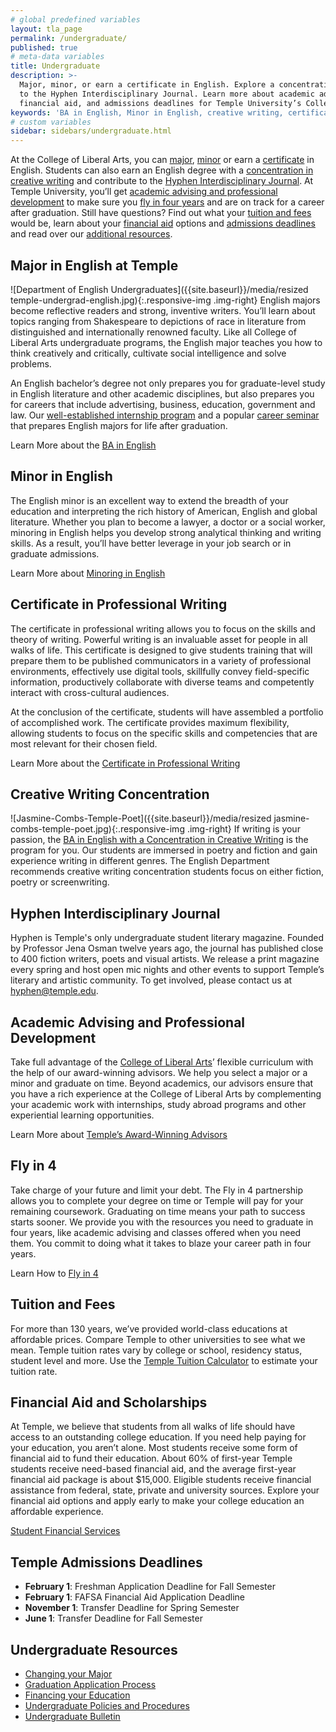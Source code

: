 ```yaml
---
# global predefined variables
layout: tla_page
permalink: /undergraduate/
published: true
# meta-data variables
title: Undergraduate
description: >-
  Major, minor, or earn a certificate in English. Explore a concentration in creative writing and contribute
  to the Hyphen Interdisciplinary Journal. Learn more about academic advising, fly in four, tuition and fees,
  financial aid, and admissions deadlines for Temple University’s College of Liberal Arts.
keywords: 'BA in English, Minor in English, creative writing, certificate, fly in four, tuition and fees resources'
# custom variables
sidebar: sidebars/undergraduate.html
---
```

At the College of Liberal Arts, you can [major](#major-in-english-at-temple), [minor](#minor-in-english) or earn a [certificate](#certificate-in-writing) in English. Students can also earn an English degree with a [concentration in creative writing](#creative-writing-concentration) and contribute to the [Hyphen Interdisciplinary Journal](#hyphen-interdisciplinary-journal). At Temple University, you’ll get [academic advising and professional development](#academic-advising-and-professional-development) to make sure you [fly in four years](#fly-in-four) and are on track for a career after graduation. Still have questions? Find out what your [tuition and fees](#tuition-and-fees) would be, learn about your [financial aid](#financial-aid-and-scholarships) options and [admissions deadlines](#temple-admissions-deadlines) and read over our [additional resources](#undergraduate-resources).

## Major in English at Temple
![Department of English Undergraduates]({{site.baseurl}}/media/resized temple-undergrad-english.jpg){:.responsive-img .img-right}
English majors become reflective readers and strong, inventive writers. You’ll learn about topics ranging from Shakespeare to depictions of race in literature from distinguished and internationally renowned faculty. Like all College of Liberal Arts undergraduate programs, the English major teaches you how to think creatively and critically, cultivate social intelligence and solve problems.

An English bachelor’s degree not only prepares you for graduate-level study in English literature and other academic disciplines, but also prepares you for careers that include advertising, business, education, government and law. Our [well-established internship program](/english/student-life#internships/) and a popular [career seminar](http://bulletin.temple.edu/search/?P=ENG%201801) that prepares English majors for life after graduation.

Learn More about the [BA in English](http://bulletin.temple.edu/undergraduate/liberal-arts/english/ba-english/)

## Minor in English
The English minor is an excellent way to extend the breadth of your education and interpreting the rich history of American, English and global literature. Whether you plan to become a lawyer, a doctor or a social worker, minoring in English helps you develop strong analytical thinking and writing skills. As a result, you’ll have better leverage in your job search or in graduate admissions.

Learn More about [Minoring in English](http://bulletin.temple.edu/undergraduate/liberal-arts/english/minor-english/)

## Certificate in Professional Writing
The certificate in professional writing allows you to focus on the skills and theory of writing. Powerful writing is an invaluable asset for people in all walks of life. This certificate is designed to give students training that will prepare them to be published communicators in a variety of professional environments, effectively use digital tools, skillfully convey field-specific information, productively collaborate with diverse teams and competently interact with cross-cultural audiences.

At the conclusion of the certificate, students will have assembled a portfolio of accomplished work. The certificate provides maximum flexibility, allowing students to focus on the specific skills and competencies that are most relevant for their chosen field.

Learn More about the [Certificate in Professional Writing](https://bulletin.temple.edu/undergraduate/liberal-arts/certificate-programs/certificate-professional-writing/)

## Creative Writing Concentration
![Jasmine-Combs-Temple-Poet]({{site.baseurl}}/media/resized jasmine-combs-temple-poet.jpg){:.responsive-img .img-right}
If writing is your passion, the [BA in English with a Concentration in Creative Writing](http://develop.cla.temple.edu/creative-writing/undergraduate/) is the program for you. Our students are immersed in poetry and fiction and gain experience writing in different genres. The English Department recommends creative writing concentration students focus on either fiction, poetry or screenwriting.

## Hyphen Interdisciplinary Journal
Hyphen is Temple's only undergraduate student literary magazine. Founded by Professor Jena Osman twelve years ago, the journal has published close to 400 fiction writers, poets and visual artists. We release a print magazine every spring and host open mic nights and other events to support Temple’s literary and artistic community. To get involved, please contact us at [hyphen@temple.edu](mailto:hyphen@temple.edu).

## Academic Advising and Professional Development
Take full advantage of the [College of Liberal Arts](https://liberalarts.temple.edu/)’ flexible curriculum with the help of our award-winning advisors. We help you select a major or a minor and graduate on time. Beyond academics, our advisors ensure that you have a rich experience at the College of Liberal Arts by complementing your academic work with internships, study abroad programs and other experiential learning opportunities.

Learn More about [Temple’s Award-Winning Advisors](https://liberalarts.temple.edu/advising)

## Fly in 4
Take charge of your future and limit your debt. The Fly in 4 partnership allows you to complete your degree on time or Temple will pay for your remaining coursework. Graduating on time means your path to success starts sooner. We provide you with the resources you need to graduate in four years, like academic advising and classes offered when you need them. You commit to doing what it takes to blaze your career path in four years.

Learn How to [Fly in 4](http://fly.temple.edu/)

## Tuition and Fees
For more than 130 years, we’ve provided world-class educations at affordable prices. Compare Temple to other universities to see what we mean. Temple tuition rates vary by college or school, residency status, student level and more. Use the [Temple Tuition Calculator](https://bursar.temple.edu/tuition-and-fees/tuition-rates) to estimate your tuition rate.

## Financial Aid and Scholarships
At Temple, we believe that students from all walks of life should have access to an outstanding college education. If you need help paying for your education, you aren’t alone. Most students receive some form of financial aid to fund their education. About 60% of first-year Temple students receive need-based financial aid, and the average first-year financial aid package is about $15,000. Eligible students receive financial assistance from federal, state, private and university sources. Explore your financial aid options and apply early to make your college education an affordable experience.

[Student Financial Services](https://sfs.temple.edu/financial-aid-types)

## Temple Admissions Deadlines
- **February 1**: Freshman Application Deadline for Fall Semester
- **February 1**: FAFSA Financial Aid Application Deadline
- **November 1**: Transfer Deadline for Spring Semester
- **June 1**: Transfer Deadline for Fall Semester

## Undergraduate Resources
- [Changing your Major](http://www.temple.edu/studentaffairs/orientation/freshman-orientation/changing-your-major.asp)
- [Graduation Application Process](http://www.temple.edu/registrar/students/graduation/)
- [Financing your Education](http://sfs.temple.edu/)
- [Undergraduate Policies and Procedures](http://bulletin.temple.edu/undergraduate/academic-policies/)
- [Undergraduate Bulletin](http://bulletin.temple.edu/undergraduate/liberal-arts/english/)
